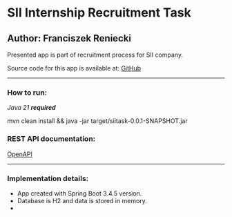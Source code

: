 # SII Internship Recruitment Task 
## Author: Franciszek Reniecki

Presented app is part of recruitment process for SII company.

Source code for this app is available at: [GitHub](https://github.com/freniecki/siitask)

---

### How to run:
*Java 21 **required*** 

mvn clean install && java -jar target/siitask-0.0.1-SNAPSHOT.jar

### REST API documentation:

[OpenAPI](http://localhost:8080/swagger-ui/index.html)

---

### Implementation details:

- App created with Spring Boot 3.4.5 version.
- Database is H2 and data is stored in memory.
- 